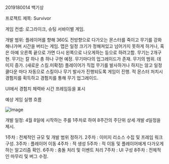 2019180014 백기상

프로젝트 제목: Survivor

게임 컨셉: 로그라이크, 슈팅 서바이벌 게임.


개발 범위: 
플레이어를 향해 360도 전방향으로 다가오는 몬스터를 죽이고 무기를 강화해나가며 시간을 버티는 게임.
맵은 일정 크기가 정해져있고 넘어가지 못하게 하거나, 혹은 아예 오른쪽 끝으로 가면 다시 왼쪽으로 나오게하는 등으로 하려고함.
무기는 2개구현. 
무기는 칼 하나 총 하나 구현 예정.
무기마다의 업그레이드가 존재.
무기의 범위. 데미지 증가. (새로운 스킬.미확정)
플레이어가 직접 무기를 발사하거나 하지는 않고 일정 쿨다운 마다 자동으로 스킬이나 무기 발사가 진행되도록 게임이 진행.
적 몬스터 처치시 경험치를 획득하고 경험치를 통해 무기 업그레이드.

UI에서 경험치 체력바 시간 프레임등을 표시

예상 게임 실행 흐름

![Image](https://github.com/user-attachments/assets/2d05e1a7-c883-4620-822d-2135d7c37925)

개발 일정: 4월 8일에 시작하는 주를 1주차로 하여 8주간의 주단위 상세 개발 d일정을 제시.

1주차 : 전체적인 규모 및 개발 범위 정하기.
2주차 : 이미지 리소스 수집 및 프레임 워크 구성.
3주차 : 플레이어 이동
4주차 : 적 생성
5주차 : 적 이동 및 플레이어에게 다가오게 하는 알고리즘 확인.
6주차 : 충돌 처리 및 이벤트 처리
7주차 : UI 구성
8주차 : 전체적인 마무리 및 버그 수정.
